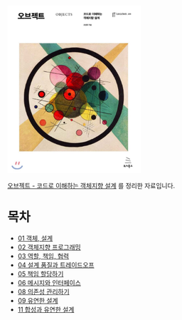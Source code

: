<img src="./image/800x0.jpeg" width="300" />

[오브젝트 - 코드로 이해하는 객체지향 설계](http://www.yes24.com/Product/Goods/74219491?OzSrank=1) 를 정리한 자료입니다.



# 목차

* [01 객체, 설계](https://github.com/binghe819/TIL/blob/master/OOP/%EC%98%A4%EB%B8%8C%EC%A0%9D%ED%8A%B8/01%20%EA%B0%9D%EC%B2%B4,%20%EC%84%A4%EA%B3%84.md)
* [02 객체지향 프로그래밍](https://github.com/binghe819/TIL/blob/master/OOP/%EC%98%A4%EB%B8%8C%EC%A0%9D%ED%8A%B8/02%20%EA%B0%9D%EC%B2%B4%EC%A7%80%ED%96%A5%20%ED%94%84%EB%A1%9C%EA%B7%B8%EB%9E%98%EB%B0%8D.md)
* [03 역할, 책임, 협력](https://github.com/binghe819/TIL/blob/master/OOP/%EC%98%A4%EB%B8%8C%EC%A0%9D%ED%8A%B8/03%20%EC%97%AD%ED%95%A0,%20%EC%B1%85%EC%9E%84,%20%ED%98%91%EB%A0%A5.md)
* [04 설계 품질과 트레이드오프](https://github.com/binghe819/TIL/blob/master/OOP/%EC%98%A4%EB%B8%8C%EC%A0%9D%ED%8A%B8/04%20%EC%84%A4%EA%B3%84%20%ED%92%88%EC%A7%88%EA%B3%BC%20%ED%8A%B8%EB%A0%88%EC%9D%B4%EB%93%9C%EC%98%A4%ED%94%84.pdf)
* [05 책임 할당하기](https://github.com/binghe819/TIL/blob/master/OOP/%EC%98%A4%EB%B8%8C%EC%A0%9D%ED%8A%B8/05%20%EC%B1%85%EC%9E%84%20%ED%95%A0%EB%8B%B9%ED%95%98%EA%B8%B0.md)
* [06 메시지와 인터페이스](https://github.com/binghe819/TIL/blob/master/OOP/%EC%98%A4%EB%B8%8C%EC%A0%9D%ED%8A%B8/06%20%EB%A9%94%EC%8B%9C%EC%A7%80%EC%99%80%20%EC%9D%B8%ED%84%B0%ED%8E%98%EC%9D%B4%EC%8A%A4.md)
* [08 의존성 관리하기](https://github.com/binghe819/TIL/blob/master/OOP/%EC%98%A4%EB%B8%8C%EC%A0%9D%ED%8A%B8/08%20%EC%9D%98%EC%A1%B4%EC%84%B1%20%EA%B4%80%EB%A6%AC%ED%95%98%EA%B8%B0.md)
* [09 유연한 설계]()
* [11 합성과 유연한 설계](https://github.com/binghe819/TIL/blob/master/OOP/%EC%98%A4%EB%B8%8C%EC%A0%9D%ED%8A%B8/11%20%ED%95%A9%EC%84%B1%EA%B3%BC%20%EC%9C%A0%EC%97%B0%ED%95%9C%20%EC%84%A4%EA%B3%84.md)

